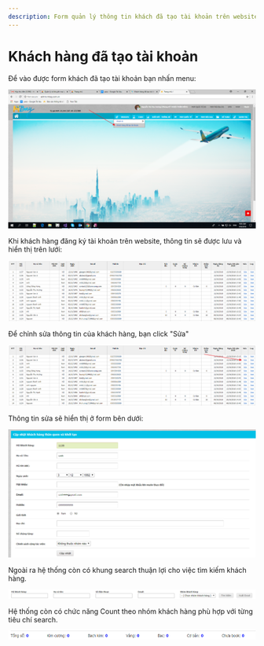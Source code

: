 ```yaml
---
description: Form quản lý thông tin khách đã tạo tài khoản trên website MBay
---
```


# Khách hàng đã tạo tài khoản

Để vào được form khách đã tạo tài khoản bạn nhấn menu:

![](../../.gitbook/assets/image%20%2828%29.png)

Khi khách hàng đăng ký tài khoản trên website, thông tin sẽ được lưu và hiển thị trên lưới:

![H&#xEC;nh 1: Th&#xF4;ng tin kh&#xE1;ch &#x111;&#xE3; t&#x1EA1;o t&#xE0;i kho&#x1EA3;n](../../.gitbook/assets/image%20%2876%29.png)

Để chỉnh sửa thông tin của khách hàng, bạn click "Sửa"

![](../../.gitbook/assets/image%20%2891%29.png)

Thông tin sửa sẽ hiển thị ở form bên dưới:

![H&#xEC;nh 2: C&#x1EAD;p nh&#x1EAD;t th&#xF4;ng tin kh&#xE1;ch &#x111;&#xE3; t&#x1EA1;o t&#xE0;i kho&#x1EA3;n](../../.gitbook/assets/image%20%281%29.png)

Ngoài ra hệ thống còn có khung search thuận lợi cho việc tìm kiếm khách hàng.

![](../../.gitbook/assets/image%20%2822%29.png)

Hệ thống còn có chức năng Count theo nhóm khách hàng phù hợp với từng tiêu chí search.

![](../../.gitbook/assets/image%20%2823%29.png)

